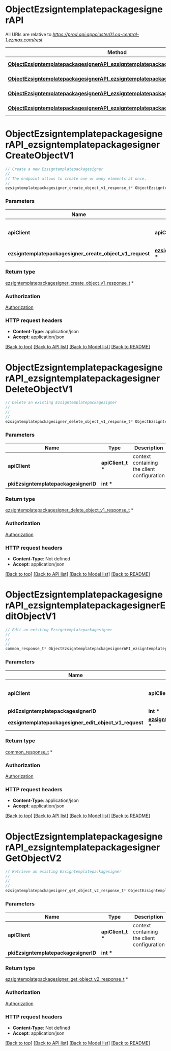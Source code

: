 # ObjectEzsigntemplatepackagesignerAPI

All URIs are relative to *https://prod.api.appcluster01.ca-central-1.ezmax.com/rest*

Method | HTTP request | Description
------------- | ------------- | -------------
[**ObjectEzsigntemplatepackagesignerAPI_ezsigntemplatepackagesignerCreateObjectV1**](ObjectEzsigntemplatepackagesignerAPI.md#ObjectEzsigntemplatepackagesignerAPI_ezsigntemplatepackagesignerCreateObjectV1) | **POST** /1/object/ezsigntemplatepackagesigner | Create a new Ezsigntemplatepackagesigner
[**ObjectEzsigntemplatepackagesignerAPI_ezsigntemplatepackagesignerDeleteObjectV1**](ObjectEzsigntemplatepackagesignerAPI.md#ObjectEzsigntemplatepackagesignerAPI_ezsigntemplatepackagesignerDeleteObjectV1) | **DELETE** /1/object/ezsigntemplatepackagesigner/{pkiEzsigntemplatepackagesignerID} | Delete an existing Ezsigntemplatepackagesigner
[**ObjectEzsigntemplatepackagesignerAPI_ezsigntemplatepackagesignerEditObjectV1**](ObjectEzsigntemplatepackagesignerAPI.md#ObjectEzsigntemplatepackagesignerAPI_ezsigntemplatepackagesignerEditObjectV1) | **PUT** /1/object/ezsigntemplatepackagesigner/{pkiEzsigntemplatepackagesignerID} | Edit an existing Ezsigntemplatepackagesigner
[**ObjectEzsigntemplatepackagesignerAPI_ezsigntemplatepackagesignerGetObjectV2**](ObjectEzsigntemplatepackagesignerAPI.md#ObjectEzsigntemplatepackagesignerAPI_ezsigntemplatepackagesignerGetObjectV2) | **GET** /2/object/ezsigntemplatepackagesigner/{pkiEzsigntemplatepackagesignerID} | Retrieve an existing Ezsigntemplatepackagesigner


# **ObjectEzsigntemplatepackagesignerAPI_ezsigntemplatepackagesignerCreateObjectV1**
```c
// Create a new Ezsigntemplatepackagesigner
//
// The endpoint allows to create one or many elements at once.
//
ezsigntemplatepackagesigner_create_object_v1_response_t* ObjectEzsigntemplatepackagesignerAPI_ezsigntemplatepackagesignerCreateObjectV1(apiClient_t *apiClient, ezsigntemplatepackagesigner_create_object_v1_request_t *ezsigntemplatepackagesigner_create_object_v1_request);
```

### Parameters
Name | Type | Description  | Notes
------------- | ------------- | ------------- | -------------
**apiClient** | **apiClient_t \*** | context containing the client configuration |
**ezsigntemplatepackagesigner_create_object_v1_request** | **[ezsigntemplatepackagesigner_create_object_v1_request_t](ezsigntemplatepackagesigner_create_object_v1_request.md) \*** |  | 

### Return type

[ezsigntemplatepackagesigner_create_object_v1_response_t](ezsigntemplatepackagesigner_create_object_v1_response.md) *


### Authorization

[Authorization](../README.md#Authorization)

### HTTP request headers

 - **Content-Type**: application/json
 - **Accept**: application/json

[[Back to top]](#) [[Back to API list]](../README.md#documentation-for-api-endpoints) [[Back to Model list]](../README.md#documentation-for-models) [[Back to README]](../README.md)

# **ObjectEzsigntemplatepackagesignerAPI_ezsigntemplatepackagesignerDeleteObjectV1**
```c
// Delete an existing Ezsigntemplatepackagesigner
//
// 
//
ezsigntemplatepackagesigner_delete_object_v1_response_t* ObjectEzsigntemplatepackagesignerAPI_ezsigntemplatepackagesignerDeleteObjectV1(apiClient_t *apiClient, int *pkiEzsigntemplatepackagesignerID);
```

### Parameters
Name | Type | Description  | Notes
------------- | ------------- | ------------- | -------------
**apiClient** | **apiClient_t \*** | context containing the client configuration |
**pkiEzsigntemplatepackagesignerID** | **int \*** |  | 

### Return type

[ezsigntemplatepackagesigner_delete_object_v1_response_t](ezsigntemplatepackagesigner_delete_object_v1_response.md) *


### Authorization

[Authorization](../README.md#Authorization)

### HTTP request headers

 - **Content-Type**: Not defined
 - **Accept**: application/json

[[Back to top]](#) [[Back to API list]](../README.md#documentation-for-api-endpoints) [[Back to Model list]](../README.md#documentation-for-models) [[Back to README]](../README.md)

# **ObjectEzsigntemplatepackagesignerAPI_ezsigntemplatepackagesignerEditObjectV1**
```c
// Edit an existing Ezsigntemplatepackagesigner
//
// 
//
common_response_t* ObjectEzsigntemplatepackagesignerAPI_ezsigntemplatepackagesignerEditObjectV1(apiClient_t *apiClient, int *pkiEzsigntemplatepackagesignerID, ezsigntemplatepackagesigner_edit_object_v1_request_t *ezsigntemplatepackagesigner_edit_object_v1_request);
```

### Parameters
Name | Type | Description  | Notes
------------- | ------------- | ------------- | -------------
**apiClient** | **apiClient_t \*** | context containing the client configuration |
**pkiEzsigntemplatepackagesignerID** | **int \*** |  | 
**ezsigntemplatepackagesigner_edit_object_v1_request** | **[ezsigntemplatepackagesigner_edit_object_v1_request_t](ezsigntemplatepackagesigner_edit_object_v1_request.md) \*** |  | 

### Return type

[common_response_t](common_response.md) *


### Authorization

[Authorization](../README.md#Authorization)

### HTTP request headers

 - **Content-Type**: application/json
 - **Accept**: application/json

[[Back to top]](#) [[Back to API list]](../README.md#documentation-for-api-endpoints) [[Back to Model list]](../README.md#documentation-for-models) [[Back to README]](../README.md)

# **ObjectEzsigntemplatepackagesignerAPI_ezsigntemplatepackagesignerGetObjectV2**
```c
// Retrieve an existing Ezsigntemplatepackagesigner
//
// 
//
ezsigntemplatepackagesigner_get_object_v2_response_t* ObjectEzsigntemplatepackagesignerAPI_ezsigntemplatepackagesignerGetObjectV2(apiClient_t *apiClient, int *pkiEzsigntemplatepackagesignerID);
```

### Parameters
Name | Type | Description  | Notes
------------- | ------------- | ------------- | -------------
**apiClient** | **apiClient_t \*** | context containing the client configuration |
**pkiEzsigntemplatepackagesignerID** | **int \*** |  | 

### Return type

[ezsigntemplatepackagesigner_get_object_v2_response_t](ezsigntemplatepackagesigner_get_object_v2_response.md) *


### Authorization

[Authorization](../README.md#Authorization)

### HTTP request headers

 - **Content-Type**: Not defined
 - **Accept**: application/json

[[Back to top]](#) [[Back to API list]](../README.md#documentation-for-api-endpoints) [[Back to Model list]](../README.md#documentation-for-models) [[Back to README]](../README.md)

